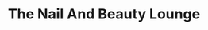 ---
title: "The Nail And Beauty Lounge"
url: /porthaethwy-menai-bridge/the-nail-and-beauty-lounge/
shop: beauty
---